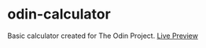 # odin-calculator
Basic calculator created for The Odin Project.
[Live Preview](https://qhungg289.github.io/odin-calculator/)
